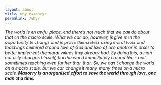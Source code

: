 ```yaml
---
layout: about
title: Why Masonry?
permalink: /why/
---
```


*The world is an awful place, and there’s not much that we can do about that on the macro scale. What we can do, however, is give men the opportunity to change and improve themselves using moral tools and teachings centered around love of God and love of one another in order to better implement the moral values they already had. By doing this, a man not only changes himself, but the world immediately around him - and sometimes reaching even further than that. So, we can’t change the world on a macro scale, but we can change it many, many times on a micro scale.* ***Masonry is an organized effort to save the world through love, one man at a time.***

